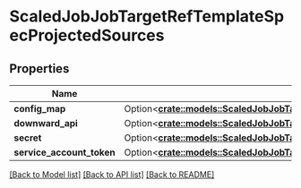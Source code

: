 # ScaledJobJobTargetRefTemplateSpecProjectedSources

## Properties

Name | Type | Description | Notes
------------ | ------------- | ------------- | -------------
**config_map** | Option<[**crate::models::ScaledJobJobTargetRefTemplateSpecProjectedConfigMap**](ScaledJob_jobTargetRef_template_spec_projected_configMap.md)> |  | [optional]
**downward_api** | Option<[**crate::models::ScaledJobJobTargetRefTemplateSpecProjectedDownwardApi**](ScaledJob_jobTargetRef_template_spec_projected_downwardAPI.md)> |  | [optional]
**secret** | Option<[**crate::models::ScaledJobJobTargetRefTemplateSpecProjectedSecret**](ScaledJob_jobTargetRef_template_spec_projected_secret.md)> |  | [optional]
**service_account_token** | Option<[**crate::models::ScaledJobJobTargetRefTemplateSpecProjectedServiceAccountToken**](ScaledJob_jobTargetRef_template_spec_projected_serviceAccountToken.md)> |  | [optional]

[[Back to Model list]](../README.md#documentation-for-models) [[Back to API list]](../README.md#documentation-for-api-endpoints) [[Back to README]](../README.md)


